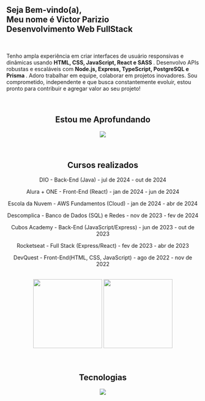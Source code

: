 <section class="home" id="home">
  <div>
    <h1>
      Seja Bem-vindo(a), <br />
      Meu nome é Victor <span>Parizio</span>
      <br />
      Desenvolvimento Web <span>FullStack</span>
    </h1>
    <br />
    <p>
      Tenho ampla experiência em criar interfaces de usuário responsivas e dinâmicas usando
      <strong> <span>HTML, CSS, JavaScript, React e SASS</span> </strong>.
      Desenvolvo APIs robustas e escaláveis com 
      <strong>
        <span>Node.js, Express, TypeScript, PostgreSQL e Prisma</span>
      </strong>.
       Adoro trabalhar em equipe, colaborar em projetos inovadores. Sou comprometido, independente e que busca constantemente evoluir, estou pronto para contribuir e agregar valor ao seu projeto!
    </p>
  </div>
</section>
<section align="center" id="estudos">
  <div style="display: inline_block">
    <br />
    <h2 align="center">Estou me <span>Aprofundando</span></h2>
    <p align="center">
      <a href="https://skillicons.dev">
        <img src="https://skillicons.dev/icons?i=express,typescript,java" />
      </a>
    </p>
  </div>
</section>
<section align="center" id="formacao">
  <div style="display: inline_block">
    <br />
    <h2 align="center">Cursos <span>realizados</span></h2>
    <div align="center">
      <p>
        DIO - <span>Back-End (Java)</span> - jul de 2024 - out de 2024<br />
      </p>
      <p>
        Alura + ONE - <span>Front-End (React)</span> - jan de 2024 - jun de 2024<br />
      </p>
      <p>
        Escola da Nuvem - <span>AWS Fundamentos (Cloud)</span> - jan de 2024 - abr de 2024<br />
      </p>
      <p>
        Descomplica - <span>Banco de Dados (SQL) e Redes</span> - nov de 2023 - fev de 2024<br />
      </p>
      <p>
        Cubos Academy - <span>Back-End (JavaScript/Express)</span> - jun de 2023 - out de 2023<br />
      </p>
      <p>
        Rocketseat - <span>Full Stack (Express/React)</span> - fev de 2023 - abr de 2023<br />
      </p>
      <p>DevQuest - <span>Front-End(HTML, CSS, JavaScript)</span> - ago de 2022 - nov de 2022</p>
    </div>
  </div>
</section>
<br />
<section align="center" id="parametros">
  <img
    align="center"
    height="180em"
    src="https://github-readme-stats.vercel.app/api?username=VictorParizio&theme=holi&show_icons=true&include_all_commits=true&count_private=true"
  />
  <img
    align="center"
    height="180em"
    src="https://github-readme-stats.vercel.app/api/top-langs/?username=VictorParizio&layout=compact&langs_count=16&theme=holi"
  />
</section>
<br />
<section align="center" id="tecnologias">
  <div style="display: inline_block">
    <br />
    <h2 align="center">
      <span>Tecnologias</span>
    </h2>
    <p align="center">
      <a href="https://skillicons.dev">
        <img
          src="https://skillicons.dev/icons?i=express,nodejs,postgres,prisma,react,typescript,sass,tailwind,javascript,css,html,sql,docker,vscode,git,figma&perline=4"
        />
      </a>
    </p>
  </div>
</section>
